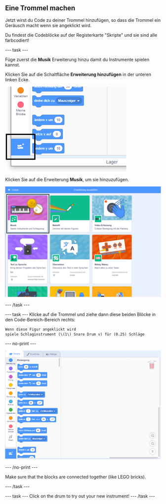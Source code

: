 ## Eine Trommel machen

Jetzt wirst du Code zu deiner Trommel hinzufügen, so dass die Trommel ein Geräusch macht wenn sie angeklickt wird.

Du findest die Codeblöcke auf der Registerkarte "Skripte" und sie sind alle farbcodiert!

\--- task \---

Füge zuerst die **Musik** Erweiterung hinzu damit du Instrumente spielen kannst.

Klicken Sie auf die Schaltfläche **Erweiterung hinzufügen** in der unteren linken Ecke.

![Erweiterungstaste hervorgehoben](images/add-extension-annotated.png)

Klicken Sie auf die Erweiterung **Musik**, um sie hinzuzufügen.

![Musik Erweiterung hervorgehoben](images/click-music-annotated.png)

\--- /task \---

\--- task \--- Klicke auf die Trommel und ziehe dann diese beiden Blöcke in den Code-Bereich-Bereich rechts:

```blocks3
Wenn diese Figur angeklickt wird
spiele Schlaginstrument (\(1\) Snare Drum v) für (0.25) Schläge
```

\--- no-print \---

![screenshot](images/connect-block.gif)

\--- /no-print \---

Make sure that the blocks are connected together (like LEGO bricks).

\--- /task \---

\--- task \--- Click on the drum to try out your new instrument! \--- /task \---